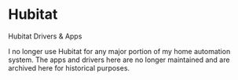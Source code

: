 # Hubitat
Hubitat Drivers &amp; Apps

I no longer use Hubitat for any major portion of my home automation system.  The apps and drivers here are no longer maintained and are archived here for historical purposes.
